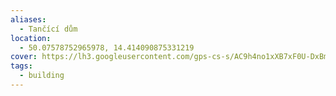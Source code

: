 ```yaml
---
aliases:
  - Tančící dům
location:
  - 50.07578752965978, 14.414090875331219
cover: https://lh3.googleusercontent.com/gps-cs-s/AC9h4no1xXB7xF0U-DxBmSHxY--ZKp8EiplLE02Vd8kpzFRjADyeizi9N8T2_gPNEyPf0cur3KHGrZj6fYGo5pHD6hPLls2scHc6sqRUI7TJCFEPf5dzAKm3cwQZ5MOtLn1a82w43DfN=w408-h276-k-no
tags:
  - building
---
```

